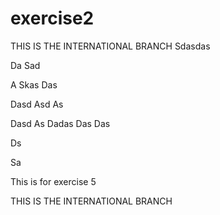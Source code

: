 # exercise2

THIS IS THE INTERNATIONAL BRANCH
Sdasdas

Da
Sad

A
Skas
Das

Dasd
Asd
As

Dasd
As
Dadas
Das
Das

Ds

Sa

This is for exercise 5

THIS IS THE INTERNATIONAL BRANCH